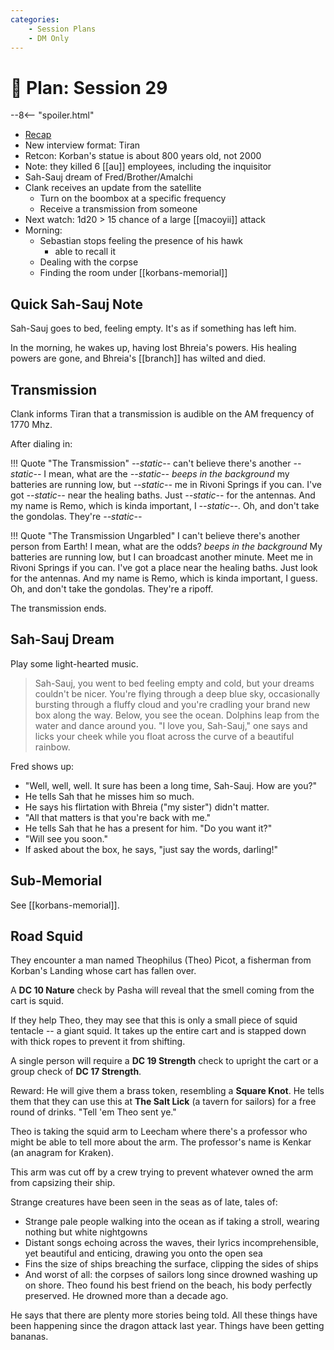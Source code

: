 ```yaml
---
categories:
    - Session Plans
    - DM Only
---
```


# 🔐 Plan: Session 29

--8<-- "spoiler.html"

- [Recap](../sessions/session-28.md)
- New interview format: Tiran
- Retcon: Korban's statue is about 800 years old, not 2000
- Note: they killed 6 [[au]] employees, including the inquisitor
- Sah-Sauj dream of Fred/Brother/Amalchi
- Clank receives an update from the satellite
  - Turn on the boombox at a specific frequency
  - Receive a transmission from someone
- Next watch: 1d20 > 15 chance of a large [[macoyii]] attack
- Morning:
  - Sebastian stops feeling the presence of his hawk
    - able to recall it
  - Dealing with the corpse
  - Finding the room under [[korbans-memorial]]

## Quick Sah-Sauj Note

Sah-Sauj goes to bed, feeling empty. It's as if something has left him.

In the morning, he wakes up, having lost Bhreia's powers. His healing powers are gone, and Bhreia's [[branch]] has wilted and died.

## Transmission

Clank informs Tiran that a transmission is audible on the AM frequency of 1770 Mhz.

After dialing in:

!!! Quote "The Transmission"
    *--static--* can't believe there's another *--static--* I mean, what are the *--static--* *beeps in the background* my batteries are running low, but *--static--* me in Rivoni Springs if you can. I've got *--static--* near the healing baths. Just *--static--* for the antennas. And my name is Remo, which is kinda important, I *--static--*. Oh, and don't take the gondolas. They're *--static--*

!!! Quote "The Transmission Ungarbled"
    I can't believe there's another person from Earth! I mean, what are the odds? *beeps in the background* My batteries are running low, but I can broadcast another minute. Meet me in Rivoni Springs if you can. I've got a place near the healing baths. Just look for the antennas. And my name is Remo, which is kinda important, I guess. Oh, and don't take the gondolas. They're a ripoff.

The transmission ends.

## Sah-Sauj Dream

Play some light-hearted music.

> Sah-Sauj, you went to bed feeling empty and cold, but your dreams couldn't be nicer. You're flying through a deep blue sky, occasionally bursting through a fluffy cloud and you're cradling your brand new box along the way. Below, you see the ocean. Dolphins leap from the water and dance around you. "I love you, Sah-Sauj," one says and licks your cheek while you float across the curve of a beautiful rainbow.

Fred shows up:

- "Well, well, well. It sure has been a long time, Sah-Sauj. How are you?"
- He tells Sah that he misses him so much.
- He says his flirtation with Bhreia ("my sister") didn't matter.
- "All that matters is that you're back with me."
- He tells Sah that he has a present for him. "Do you want it?"
- "Will see you soon."
- If asked about the box, he says, "just say the words, darling!"

## Sub-Memorial

See [[korbans-memorial]].

## Road Squid

They encounter a man named Theophilus (Theo) Picot, a fisherman from Korban's Landing whose cart has fallen over.

A **DC 10 Nature** check by Pasha will reveal that the smell coming from the cart is squid.

If they help Theo, they may see that this is only a small piece of squid tentacle -- a giant squid. It takes up the entire cart and is stapped down with thick ropes to prevent it from shifting.

A single person will require a **DC 19 Strength** check to upright the cart or a group check of **DC 17 Strength**.

Reward: He will give them a brass token, resembling a **Square Knot**. He tells them that they can use this at **The Salt Lick** (a tavern for sailors) for a free round of drinks. "Tell 'em Theo sent ye."

Theo is taking the squid arm to Leecham where there's a professor who might be able to tell more about the arm. The professor's name is Kenkar (an anagram for Kraken).

This arm was cut off by a crew trying to prevent whatever owned the arm from capsizing their ship.

Strange creatures have been seen in the seas as of late, tales of:

- Strange pale people walking into the ocean as if taking a stroll, wearing nothing but white nightgowns
- Distant songs echoing across the waves, their lyrics incomprehensible, yet beautiful and enticing, drawing you onto the open sea
- Fins the size of ships breaching the surface, clipping the sides of ships
- And worst of all: the corpses of sailors long since drowned washing up on shore. Theo found his best friend on the beach, his body perfectly preserved. He drowned more than a decade ago.

He says that there are plenty more stories being told. All these things have been happening since the dragon attack last year. Things have been getting bananas.

